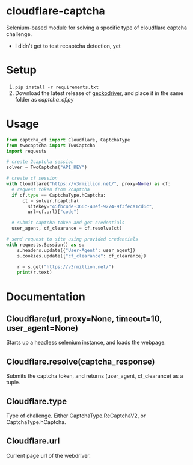# cloudflare-captcha
Selenium-based module for solving a specific type of cloudflare captcha challenge.

* I didn't get to test recaptcha detection, yet

# Setup
1. `pip install -r requirements.txt`
2. Download the latest release of [geckodriver](https://github.com/mozilla/geckodriver/releases), and place it in the same folder as *captcha_cf.py*

# Usage
```python
from captcha_cf import Cloudflare, CaptchaType
from twocaptcha import TwoCaptcha
import requests

# create 2captcha session
solver = TwoCaptcha("API_KEY")

# create cf session
with Cloudflare("https://v3rmillion.net/", proxy=None) as cf:
  # request token from 2captcha
  if cf.type == CaptchaType.hCaptcha:
      ct = solver.hcaptcha(
        sitekey="45fbc4de-366c-40ef-9274-9f3feca1cd6c",
        url=cf.url)["code"]

  # submit captcha token and get credentials
  user_agent, cf_clearance = cf.resolve(ct)

# send request to site using provided credentials
with requests.Session() as s:
    s.headers.update({"User-Agent": user_agent})
    s.cookies.update({"cf_clearance": cf_clearance})

    r = s.get("https://v3rmillion.net/")
    print(r.text)
```

# Documentation

## Cloudflare(url, proxy=None, timeout=10, user_agent=None)
Starts up a headless selenium instance, and loads the webpage.

## Cloudflare.resolve(captcha_response)
Submits the captcha token, and returns (user_agent, cf_clearance) as a tuple.

## Cloudflare.type
Type of challenge. Either CaptchaType.ReCaptchaV2, or CaptchaType.hCaptcha.

## Cloudflare.url
Current page url of the webdriver.

